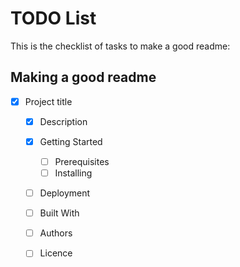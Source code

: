 # TODO List
This is the checklist of tasks to make a good readme:

## Making a good readme
- [x] Project title
  - [x] Description
  - [x] Getting Started
    - [ ] Prerequisites
    - [ ] Installing
  - [ ] Deployment
  - [ ] Built With
  - [ ] Authors
  - [ ] Licence

